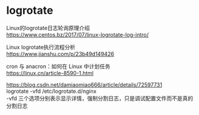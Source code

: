 # logrotate

Linux的logrotate日志轮询原理介绍  
https://www.centos.bz/2017/07/linux-logrotate-log-intro/  

Linux logrotate执行流程分析  
https://www.jianshu.com/p/23b49d149426  

cron 与 anacron：如何在 Linux 中计划任务  
https://linux.cn/article-8590-1.html  

https://blog.csdn.net/damiaomiao666/article/details/72597731  
logrotate -vfd /etc/logrotate.d/nginx  
-vfd 三个选项分别表示显示详情，强制分割日志，只是调试配置文件而不是真的分割日志  
